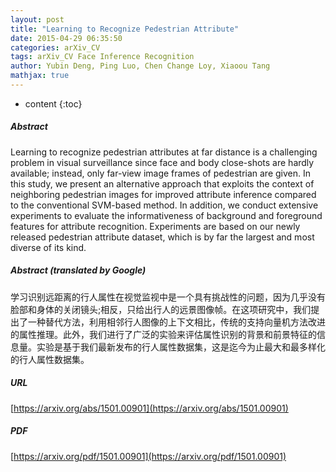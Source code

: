 ```yaml
---
layout: post
title: "Learning to Recognize Pedestrian Attribute"
date: 2015-04-29 06:35:50
categories: arXiv_CV
tags: arXiv_CV Face Inference Recognition
author: Yubin Deng, Ping Luo, Chen Change Loy, Xiaoou Tang
mathjax: true
---
```


* content
{:toc}

##### Abstract
Learning to recognize pedestrian attributes at far distance is a challenging problem in visual surveillance since face and body close-shots are hardly available; instead, only far-view image frames of pedestrian are given. In this study, we present an alternative approach that exploits the context of neighboring pedestrian images for improved attribute inference compared to the conventional SVM-based method. In addition, we conduct extensive experiments to evaluate the informativeness of background and foreground features for attribute recognition. Experiments are based on our newly released pedestrian attribute dataset, which is by far the largest and most diverse of its kind.

##### Abstract (translated by Google)
学习识别远距离的行人属性在视觉监视中是一个具有挑战性的问题，因为几乎没有脸部和身体的关闭镜头;相反，只给出行人的远景图像帧。在这项研究中，我们提出了一种替代方法，利用相邻行人图像的上下文相比，传统的支持向量机方法改进的属性推理。此外，我们进行了广泛的实验来评估属性识别的背景和前景特征的信息量。实验是基于我们最新发布的行人属性数据集，这是迄今为止最大和最多样化的行人属性数据集。

##### URL
[https://arxiv.org/abs/1501.00901](https://arxiv.org/abs/1501.00901)

##### PDF
[https://arxiv.org/pdf/1501.00901](https://arxiv.org/pdf/1501.00901)

